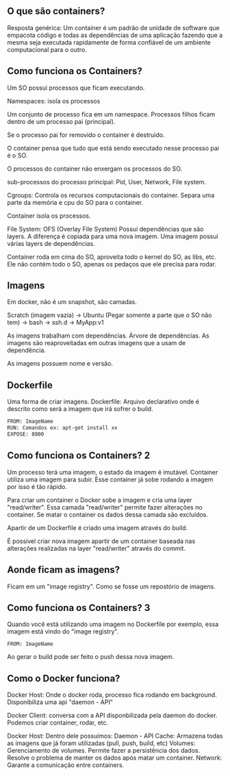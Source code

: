 ## O que são containers?
Resposta genérica:
Um container é um padrão de unidade de software que empacota código e todas as
dependências de uma aplicação fazendo que a mesma seja executada rapidamente de
forma confiável de um ambiente computacional para o outro.

## Como funciona os Containers?
Um SO possui processos que ficam executando.

Namespaces: isola os processos

Um conjunto de processo fica em um namespace.
Processos filhos ficam dentro de um processo pai (principal).

Se o processo pai for removido o container é destruido.

O container pensa que tudo que está sendo executado nesse processo pai é o SO.

O processos do container não enxergam os processos do SO.

sub-processos do processo principal: Pid, User, Network, File system.

Cgroups: Controla os recursos computacionais do container.
Separa uma parte da memória e cpu do SO para o container.

Container isola os processos.

File System: OFS (Overlay File System)
Possui dependências que são layers.
A diferença é copiada para uma nova imagem.
Uma imagem possui várias layers de dependências.

Container roda em cima do SO, aproveita todo o kernel do SO, as libs, etc.
Ele não contém todo o SO, apenas os pedaços que ele precisa para rodar.

## Imagens
Em docker, não é um snapshot, são camadas.

Scratch (imagem vazia)
    -> Ubuntu (Pegar somente a parte que o SO não tem)
        -> bash
        -> ssh.d
            -> MyApp:v1

As imagens trabalham com dependências.
Árvore de dependências.
As imagens são reaproveitadas em outras imagens que a usam de dependência.

As imagens possuem nome e versão.

## Dockerfile
Uma forma de criar imagens.
Dockerfile: Arquivo declarativo onde é descrito como será a imagem que irá sofrer o build.

```bash
FROM: ImageName
RUN: Comandos ex: apt-get install xx
EXPOSE: 8000
```

## Como funciona os Containers? 2
Um processo terá uma imagem, o estado da imagem é imutável.
Container utiliza uma imagem para subir. Esse container já sobe rodando a imagem por isso é tão rápido.

Para criar um container o Docker sobe a imagem e cria uma layer "read/writer".
Essa camada "read/writer" permite fazer alterações no container.
Se matar o container os dados dessa camada são excluídos.

Apartir de um Dockerfile é criado uma imagem através do build.

É possível criar nova imagem apartir de um container baseada nas alterações realizadas na layer "read/writer" através do commit.

## Aonde ficam as imagens?
Ficam em um "image registry".
Como se fosse um repostório de imagens.

## Como funciona os Containers? 3

Quando você está utilizando uma imagem no Dockerfile por exemplo, essa imagem está vindo do "image registry".
```
FROM: ImageName
```

Ao gerar o build pode ser feito o push dessa nova imagem.

## Como o Docker funciona?

Docker Host: Onde o docker roda, processo fica rodando em background.
Disponibiliza uma api "daemon - API"

Docker Client: conversa com a API disponbilizada pela daemon do docker.
    Podemos criar container, rodar, etc.

Docker Host:
    Dentro dele possuimos:
        Daemon - API
        Cache: Armazena todas as imagens que já foram utilizadas (pull, push, build, etc)
        Volumes: Gerenciamento de volumes. Permite fazer a persistência dos dados. Resolve o problema de manter os dados após matar um container.
        Network: Garante a comunicação entre containers.
